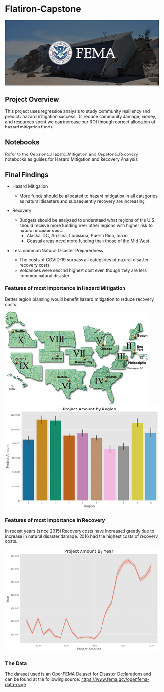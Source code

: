 # Flatiron-Capstone

<img src='https://github.com/rachelbeery/Flatiron-Capstone/blob/main/fema.jpg'>

## Project Overview

This project uses regression analysis to study community resiliency and predicts hazard mitigation success. To reduce community damage, money, and resources spent we can increase our ROI through correct allocation of hazard mitigation funds. 

## Notebooks

Refer to the Capstone_Hazard_Mitigation and Capstone_Recovery notebooks as guides for Hazard Mitigation and Recovery Analysis

## Final Findings

- Hazard Mitigation
   - More funds should be allocated to hazard mitigation in all categories as natural disasters and subsequently recovery are increasing 

- Recovery
   - Budgets should be analyzed to understand what regions of the U.S. should receive more funding over other regions with higher risk to natural disaster costs
       - Alaska, DC, Arizona, Louisiana, Puerto Rico, Idaho
       - Coastal areas need more funding than those of the Mid West

- Less common Natural Disaster Preparedness
   - The costs of COVID-19 surpass all categories of natural disaster recovery costs
   - Volcanoes were second highest cost even though they are less common natural disaster


### Features of most importance in Hazard Mitigation

Better region planning would benefit hazard mitigation to reduce recovery costs. 

<img src='https://github.com/rachelbeery/Flatiron-Capstone/blob/main/fema%20map.png'>

<img src='https://github.com/rachelbeery/Flatiron-Capstone/blob/main/regionmit.png'>

### Features of most importance in Recovery

In recent years (since 2015) Recovery costs have increased greatly due to increase in natural disaster damage. 2016 had the highest costs of recovery costs.

<img src='https://github.com/rachelbeery/Flatiron-Capstone/blob/main/projectamountbyyear.png'>

### The Data

The dataset used is an OpenFEMA Dataset for Disaster Declarations and can be found at the following source: https://www.fema.gov/openfema-data-page 

